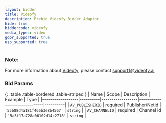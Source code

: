```yaml
---
layout: bidder
title: Videofy
description: Prebid Videofy Bidder Adaptor
hide: true
biddercode: videofy
media_types: video
gdpr_supported: true
usp_supported: true
---
```


### Note:
For more information about [Videofy](https://videofy.ai/), please contact support1@videofy.ai

### Bid Params

{: .table .table-bordered .table-striped }
| Name             | Scope    | Description      | Example                      | Type     |
|------------------|----------|------------------|------------------------------|----------|
| `AV_PUBLISHERID` | required | Publisher/Netid  | `'55b88d4a181f465b3e8b4567'` | `string` |
| `AV_CHANNELID`   | required | Channel id       | `'5a5f17a728a06102d14c2718'` | `string` |
